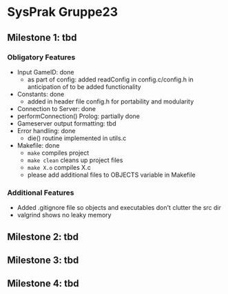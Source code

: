 SysPrak Gruppe23
====================================

Milestone 1: tbd
----------------
### Obligatory Features
* Input GameID: done
  * as part of config: added readConfig in config.c/config.h in anticipation of to be added functionality
* Constants: done
  * added in header file config.h for portability and modularity
* Connection to Server: done
* performConnection() Prolog: partially done
* Gameserver output formatting: tbd
* Error handling: done
  * die() routine implemented in utils.c
* Makefile: done
  * `make` compiles project
  * `make clean` cleans up project files
  * `make X.o` compiles X.c
  * please add additional files to OBJECTS variable in Makefile

### Additional Features
* Added .gitignore file so objects and executables don't clutter the src dir
* valgrind shows no leaky memory

Milestone 2: tbd
----------------

Milestone 3: tbd
----------------

Milestone 4: tbd
----------------
